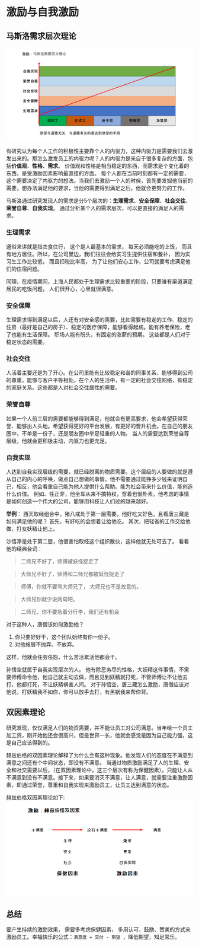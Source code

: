 # 激励与自我激励

## 马斯洛需求层次理论

[![马斯洛需求层次与员工层级对应关系](images/maslow-hierarchy-of-needs.png)](images/maslow-hierarchy-of-needs.png#lightbox)

有研究认为每个人工作的积极性主要靠个人的内驱力，这种内驱力是需要我们去激发出来的。那怎么激发员工的内驱力呢？人的内驱力是来自于很多复杂的方面，包括**价值观**、**性格**、**需求**。 价值观和性格是相当稳定的东西，而需求是个变化着的东西，是受激励因素影响最直接的方面。
每个人都在当前时刻都有一定的需要，这个需要决定了内驱力的想法。当我们去激励一个人的时候，首先要发掘他当前的需要，想办法满足他的要求，当他的需要得到满足之后，他就会更努力的工作。

马斯洛通过研究发现人的需求是分5个层次的：**生理需求**、**安全保障**、**社会交往**、**荣誉自尊**、**自我实现**。 通过分析某个人的需求层次，可以更直接的满足人的需求。

### 生理需求

通俗来讲就是指衣食住行， 这个是人最基本的需求， 每天必须能吃的上饭， 而且有地方居住。所以，在公司里边，我i们往往会给实习生提供住宿和餐补， 因为实习生工作比较低， 而且扣税比率高， 为了让他们安心工作，公司就要考虑满足他们的住宿问题。

同理，在疫情期间，上海人民都处于生理需求比较重要的阶段，只要谁有渠道满足居民的吃饭问题， 人们很开心，心里就很满意。

### 安全保障

生理需求得到满足以后，人还有对安全感的需要，比如需要有稳定的工作、稳定的住房（最好是自己的房子）、稳定的医疗保障，能够看得起病。能有养老保险，老了也能有生活保障。 职场人能有盼头，有固定的涨薪的预期。 这些都是人们对于稳定状态的需要。

### 社会交往

人活着主要还是为了开心。在公司里能有比较稳定和谐的同事关系，能够得到公司的尊重，能够与客户平等相处。在个人的生活中，有一定的社会交往网络，有稳定的家庭关系。这些都是人对社会交往属性的需要。

### 荣誉自尊

如果一个人前三层的需要都能够得到满足，他就会有更高要求，他会希望获得荣誉、能够出人头地。希望获得更好的平台发展，有更好的晋升机会。在自己的朋友圈中，不单是一份子，还是朋友圈中举足轻重的人物。 当人的需要达到荣誉自尊层级，他就会更积极主动，内驱力也更充足。

### 自我实现

人达到自我实现层级的需要，就已经脱离的物质需要。这个层级的人要做的就是遵从自己的内心的呼唤，做点自己想做的事情。他不需要通过能挣多少钱来证明自己，相反，他会看重自己能为他人提供什么帮助。能为社会带来什么价值，能创造什么价值。 例如、任正非，他坐车从来不搞特权，穿着也很朴素。他考虑的事情是如何创造一个伟大的公司，能够用科技让人们过的越来越好。

**举例**：
西天取经组合中，猪八戒处于第一层需要，他好吃又好色，且看唐三藏是如何满足他的呢？
首先，有好吃的会想着让给他吃。 其次，把轻省的工作交给他做，打女妖精让他上。

沙悟净是处于第二层，他很害怕取经这个组织散伙，这样他就无处可去了。 看看他的经典台词：

> 二师兄不好了，师傅被妖怪捉走了

> 大师兄不好了，师傅和二师兄都被妖怪捉走了

> 师傅，你就不要骂大师兄了， 大师兄也不是故意的。

> 大师兄你就少说两句吧。

> 二师兄，你不要急着分行李，我们还有机会

对于这种人，唐僧该如何激励他？

1. 你只要好好干，这个团队始终有你一份子。
2. 对他施展不抛弃、不放弃。

这样，他就会任劳任怨，什么苦活累活他都会干。

孙悟空就属于自我实现层次的人。 他有除恶务尽的性格，大妖精这件事情，不需要师傅命令他，他自己就主动去做，而且见到妖精就打死，不管师傅让不让他去打，他都打死，不让妖精祸害人间。
对于孙悟空，唐三藏怎么激励，唐僧应该对他说，打妖精我不如你，你可以放手去打，有黑锅我来帮你背。

## 双因素理论

研究发现，仅仅满足人们的物资需要，并不能让员工对公司满意。当年给一个员工加工资，刚开始他还会很高兴，但是世界一长，他就会感觉是因为自己能力强，这是自己应该得到的。

赫兹伯格的双因素理论解释了为什么会有这种现象。他发现人们的态度在不满意到满意之间还有个中间状态，即没有不满意。 当通过物质激励满足了人的生理、安全和社交需要以后，（在双因素理论中，这三个层次有称为保健因素）。只能让人从不满意到没有不满意。接下来，如果要消灭不满意，让人满意，就需要注重激励因素，即通过荣誉，尊重和自我实现来激励员工，让员工达到满意的状态。

赫兹伯格双因素理论如下:
[![赫兹伯格双因素理论](images/two-factor-theory.png)](images/two-factor-theory.png#lightbox)

## 总结

要产生持续的激励效果， 需要多考虑保健因素， 多用认可，鼓励、赞美的方式来激励员工。幸福快乐的公式：`满意度 = 交付 - 期望 `，降低期望，知足常乐。


